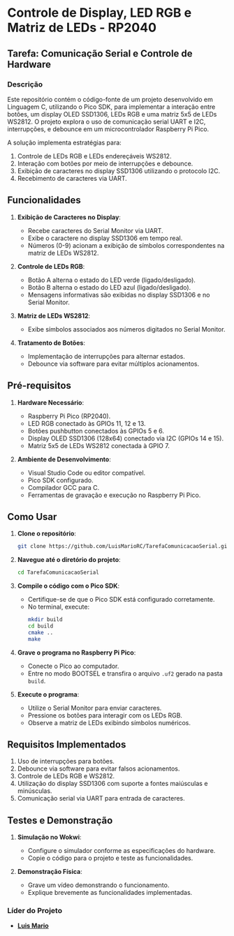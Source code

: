 # Controle de Display, LED RGB e Matriz de LEDs - RP2040  
## Tarefa: Comunicação Serial e Controle de Hardware  
### Descrição  
Este repositório contém o código-fonte de um projeto desenvolvido em Linguagem C, utilizando o Pico SDK, para implementar a interação entre botões, um display OLED SSD1306, LEDs RGB e uma matriz 5x5 de LEDs WS2812. O projeto explora o uso de comunicação serial UART e I2C, interrupções, e debounce em um microcontrolador Raspberry Pi Pico.  

A solução implementa estratégias para:  
1. Controle de LEDs RGB e LEDs endereçáveis WS2812.  
2. Interação com botões por meio de interrupções e debounce.  
3. Exibição de caracteres no display SSD1306 utilizando o protocolo I2C.  
4. Recebimento de caracteres via UART.  

## Funcionalidades  
1. **Exibição de Caracteres no Display**:  
   - Recebe caracteres do Serial Monitor via UART.  
   - Exibe o caractere no display SSD1306 em tempo real.  
   - Números (0-9) acionam a exibição de símbolos correspondentes na matriz de LEDs WS2812.  

2. **Controle de LEDs RGB**:  
   - Botão A alterna o estado do LED verde (ligado/desligado).  
   - Botão B alterna o estado do LED azul (ligado/desligado).  
   - Mensagens informativas são exibidas no display SSD1306 e no Serial Monitor.  

3. **Matriz de LEDs WS2812**:  
   - Exibe símbolos associados aos números digitados no Serial Monitor.  

4. **Tratamento de Botões**:  
   - Implementação de interrupções para alternar estados.  
   - Debounce via software para evitar múltiplos acionamentos.  

## Pré-requisitos  
1. **Hardware Necessário**:  
   - Raspberry Pi Pico (RP2040).  
   - LED RGB conectado às GPIOs 11, 12 e 13.  
   - Botões pushbutton conectados às GPIOs 5 e 6.  
   - Display OLED SSD1306 (128x64) conectado via I2C (GPIOs 14 e 15).  
   - Matriz 5x5 de LEDs WS2812 conectada à GPIO 7.  

2. **Ambiente de Desenvolvimento**:  
   - Visual Studio Code ou editor compatível.  
   - Pico SDK configurado.  
   - Compilador GCC para C.  
   - Ferramentas de gravação e execução no Raspberry Pi Pico.  

## Como Usar  
1. **Clone o repositório**:  
    ```bash  
    git clone https://github.com/LuisMarioRC/TarefaComunicacaoSerial.git 
    ```  

2. **Navegue até o diretório do projeto**:  
    ```bash  
    cd TarefaComunicacaoSerial 
    ```  

3. **Compile o código com o Pico SDK**:  
   - Certifique-se de que o Pico SDK está configurado corretamente.  
   - No terminal, execute:  
     ```bash  
     mkdir build  
     cd build  
     cmake ..  
     make  
     ```  

4. **Grave o programa no Raspberry Pi Pico**:  
   - Conecte o Pico ao computador.  
   - Entre no modo BOOTSEL e transfira o arquivo `.uf2` gerado na pasta `build`.  

5. **Execute o programa**:  
   - Utilize o Serial Monitor para enviar caracteres.  
   - Pressione os botões para interagir com os LEDs RGB.  
   - Observe a matriz de LEDs exibindo símbolos numéricos.  

## Requisitos Implementados  
1. Uso de interrupções para botões.  
2. Debounce via software para evitar falsos acionamentos.  
3. Controle de LEDs RGB e WS2812.  
4. Utilização do display SSD1306 com suporte a fontes maiúsculas e minúsculas.  
5. Comunicação serial via UART para entrada de caracteres.  

## Testes e Demonstração  
1. **Simulação no Wokwi**:  
   - Configure o simulador conforme as especificações do hardware.  
   - Copie o código para o projeto e teste as funcionalidades.  

2. **Demonstração Física**:  
   - Grave um vídeo demonstrando o funcionamento.  
   - Explique brevemente as funcionalidades implementadas.  

### Líder do Projeto  
- <b><a href="https://github.com/LuisMarioRC">Luis Mario</a></b> 
